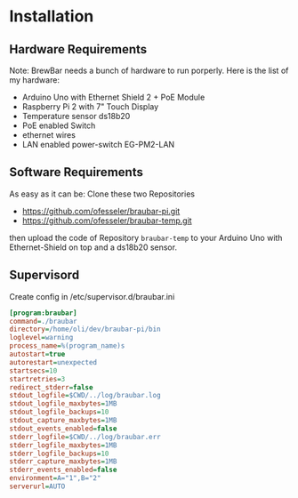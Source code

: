 # Installation

## Hardware Requirements

Note: BrewBar needs a bunch of hardware to run porperly.
Here is the list of my hardware:

 - Arduino Uno with Ethernet Shield 2 + PoE Module
 - Raspberry Pi 2 with 7" Touch Display
 - Temperature sensor ds18b20
 - PoE enabled Switch
 - ethernet wires
 - LAN enabled power-switch EG-PM2-LAN

## Software Requirements

As easy as it can be: 
Clone these two Repositories

 - https://github.com/ofesseler/braubar-pi.git
 - https://github.com/ofesseler/braubar-temp.git

then upload the code of Repository `braubar-temp` to your Arduino Uno with Ethernet-Shield on top and a ds18b20 sensor.


## Supervisord

Create config in /etc/supervisor.d/braubar.ini

```ini
[program:braubar]
command=./braubar
directory=/home/oli/dev/braubar-pi/bin
loglevel=warning
process_name=%(program_name)s
autostart=true
autorestart=unexpected
startsecs=10
startretries=3
redirect_stderr=false
stdout_logfile=$CWD/../log/braubar.log
stdout_logfile_maxbytes=1MB
stdout_logfile_backups=10
stdout_capture_maxbytes=1MB
stdout_events_enabled=false
stderr_logfile=$CWD/../log/braubar.err
stderr_logfile_maxbytes=1MB
stderr_logfile_backups=10
stderr_capture_maxbytes=1MB
stderr_events_enabled=false
environment=A="1",B="2"
serverurl=AUTO
```